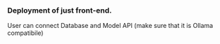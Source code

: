 ### Deployment of just front-end.
User can connect Database and Model API (make sure that it is Ollama compatibile)
